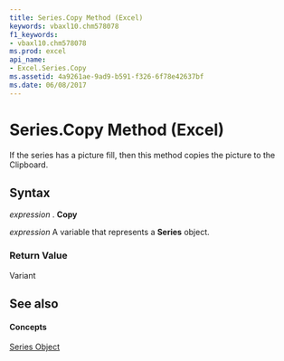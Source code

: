 ```yaml
---
title: Series.Copy Method (Excel)
keywords: vbaxl10.chm578078
f1_keywords:
- vbaxl10.chm578078
ms.prod: excel
api_name:
- Excel.Series.Copy
ms.assetid: 4a9261ae-9ad9-b591-f326-6f78e42637bf
ms.date: 06/08/2017
---
```



# Series.Copy Method (Excel)

If the series has a picture fill, then this method copies the picture to the Clipboard.


## Syntax

 _expression_ . **Copy**

 _expression_ A variable that represents a **Series** object.


### Return Value

Variant


## See also


#### Concepts


[Series Object](Excel.Series(objec).md)


